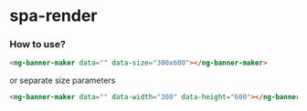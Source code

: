 # spa-render

### How to use?


```html
<ng-banner-maker data="" data-size="300x600"></ng-banner-maker>
```
or separate size parameters
```html
<ng-banner-maker data="" data-width="300" data-height="600"></ng-banner-maker>
```

